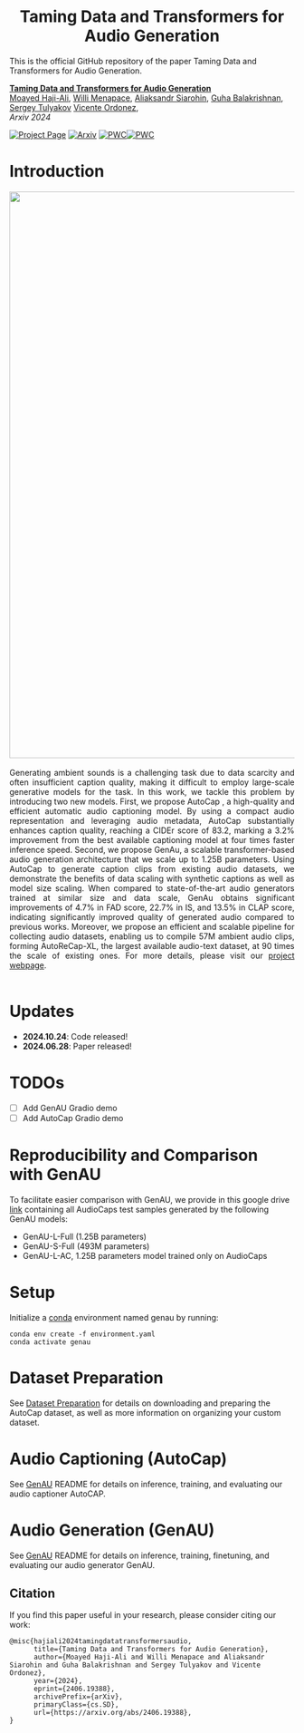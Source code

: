 <h1 align="center">
  <!-- <img src="assets/logo.png" width="50" style="vertical-align: middle;"/> -->
 Taming Data and Transformers for Audio Generation
</h1>

This is the official GitHub repository of the paper Taming Data and Transformers for Audio Generation.

**[Taming Data and Transformers for Audio Generation](https://snap-research.github.io/GenAU)**
</br>
[Moayed Haji-Ali](https://moayedha.com/),
[Willi Menapace](https://www.willimenapace.com/),
[Aliaksandr Siarohin](https://aliaksandrsiarohin.github.io/aliaksandr-siarohin-website/),
[Guha Balakrishnan](https://www.guhabalakrishnan.com),
[Sergey Tulyakov](http://www.stulyakov.com/)
[Vicente Ordonez](https://vislang.ai/),
</br>
*Arxiv 2024*

[![Project Page](https://img.shields.io/badge/Project-Page-green.svg)](https://snap-research.github.io/GenAU) [![Arxiv](https://img.shields.io/badge/arxiv-2406.19388-b31b1b)](https://arxiv.org/abs/2406.19388) [![PWC](https://img.shields.io/endpoint.svg?url=https://paperswithcode.com/badge/taming-data-and-transformers-for-audio-1/audio-captioning-on-audiocaps)](https://paperswithcode.com/sota/audio-captioning-on-audiocaps?p=taming-data-and-transformers-for-audio-1)[![PWC](https://img.shields.io/endpoint.svg?url=https://paperswithcode.com/badge/taming-data-and-transformers-for-audio-1/audio-generation-on-audiocaps)](https://paperswithcode.com/sota/audio-generation-on-audiocaps?p=taming-data-and-transformers-for-audio-1)



# Introduction

<div align="justify">
<div>
<img src="assets/framework.jpg" width="1000" />
</div>
</br>
Generating ambient sounds is a challenging task due to data scarcity and often
insufficient caption quality, making it difficult to employ large-scale generative
models for the task. In this work, we tackle this problem by introducing two
new models. First, we propose AutoCap , a high-quality and efficient automatic
audio captioning model. By using a compact audio representation and leveraging
audio metadata, AutoCap substantially enhances caption quality, reaching a CIDEr
score of 83.2, marking a 3.2% improvement from the best available captioning
model at four times faster inference speed. Second, we propose GenAu, a scalable
transformer-based audio generation architecture that we scale up to 1.25B parameters. Using AutoCap to generate caption clips from existing audio datasets, we
demonstrate the benefits of data scaling with synthetic captions as well as model
size scaling. When compared to state-of-the-art audio generators trained at similar
size and data scale, GenAu obtains significant improvements of 4.7% in FAD
score, 22.7% in IS, and 13.5% in CLAP score, indicating significantly improved
quality of generated audio compared to previous works. Moreover, we propose an
efficient and scalable pipeline for collecting audio datasets, enabling us to compile
57M ambient audio clips, forming AutoReCap-XL, the largest available audio-text
dataset, at 90 times the scale of existing ones. For more details, please visit our <a href='https://snap-research.github.io/GenAU'>project webpage</a>.
</div> 
<br>


# Updates
- **2024.10.24**: Code released!
- **2024.06.28**: Paper released!

# TODOs
- [ ] Add GenAU Gradio demo
- [ ] Add AutoCap Gradio demo

# Reproducibility and Comparison with GenAU
To facilitate easier comparison with GenAU, we provide in this google drive [link](https://drive.google.com/drive/folders/1Prq-wI1q2NLJeBW-UZ8OMcJ0OHLYfyND?usp=sharing) containing all AudioCaps test samples generated by the following GenAU models:

- GenAU-L-Full (1.25B parameters)
- GenAU-S-Full (493M parameters)
- GenAU-L-AC, 1.25B parameters model trained only on AudioCaps



# Setup
Initialize a [conda](https://docs.conda.io/en/latest) environment named genau by running:
```
conda env create -f environment.yaml
conda activate genau
```
# Dataset Preparation 
See [Dataset Preparation](./dataset_preperation/README.md) for details on downloading and preparing the AutoCap dataset, as well as more information on organizing your custom dataset.

# Audio Captioning (AutoCap)
See [GenAU](./AutoCap/README.md) README for details on inference, training, and evaluating our audio captioner AutoCAP.

# Audio Generation (GenAU)
See [GenAU](./GenAU/README.md) README for details on inference, training, finetuning, and evaluating our audio generator GenAU.


## Citation
If you find this paper useful in your research, please consider citing our work:
```
@misc{hajiali2024tamingdatatransformersaudio,
      title={Taming Data and Transformers for Audio Generation}, 
      author={Moayed Haji-Ali and Willi Menapace and Aliaksandr Siarohin and Guha Balakrishnan and Sergey Tulyakov and Vicente Ordonez},
      year={2024},
      eprint={2406.19388},
      archivePrefix={arXiv},
      primaryClass={cs.SD},
      url={https://arxiv.org/abs/2406.19388}, 
}
```

